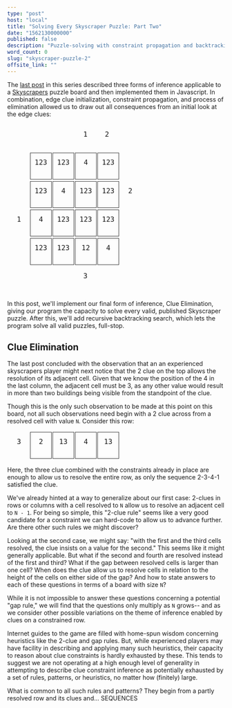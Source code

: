 ```yaml
---
type: "post"
host: "local"
title: "Solving Every Skyscraper Puzzle: Part Two"
date: "1562130000000"
published: false
description: "Puzzle-solving with constraint propagation and backtracking search. Covers constrained row/column search and board-wide backtracking."
word_count: 0
slug: "skyscraper-puzzle-2"
offsite_link: ""
---
```


<style>
td {border: none; padding: 0px; text-align: center; display: inline-block; margin: 1px; }
.md_table {margin: 5px auto; font-family: "IBM Plex Mono", monospace; text-align: center; border-collapse: separate;}
@media (max-width: 700px) {
    .md_table {
      font-size: 0.9em;
    }
}
.small td { width: 1.5em; height: 1.5em;}
.large td { width: 3em; height: 3em; padding-top: 0.75em;}
@media (max-width: 700px) {
    .large {
      font-size: 0.8em;
    }
}
.border {border: 1px solid #313131;}
.dark {background-color: rgb(230, 230, 235);}
.green {color: darkgreen;}
.red {color: red;}
</style>

The [last post](/writing/skyscraper-puzzle-1) in this series described three forms of inference applicable to a [Skyscrapers](https://www.conceptispuzzles.com/index.aspx?uri=puzzle/skyscrapers) puzzle board and then implemented them in Javascript. In combination, edge clue initialization, constraint propagation, and process of elimination allowed us to draw out all consequences from an initial look at the edge clues:

<table class="md_table large">
  <tbody>
    <tr>
      <td></td>
      <td></td>
      <td></td>
      <td>1</td>
      <td>2</td>
      <td></td>
    </tr>
    <tr>
      <td></td>
      <td class="border">123</td>
      <td class="border">123</td>
      <td class="border">4</td>
      <td class="border">123</td>
      <td></td>
    </tr>
    <tr>
      <td></td>
      <td class="border">123</td>
      <td class="border">4</td>
      <td class="border">123</td>
      <td class="border">123</td>
      <td>2</td>
    </tr>
    <tr>
      <td>1</td>
      <td class="border">4</td>
      <td class="border">123</td>
      <td class="border">123</td>
      <td class="border">123</td>
      <td></td>
    </tr>
    <tr>
      <td></td>
      <td class="border">123</td>
      <td class="border">123</td>
      <td class="border">12</td>
      <td class="border">4</td>
      <td></td>
    </tr>
    <tr>
      <td></td>
      <td></td>
      <td></td>
      <td>3</td>
      <td></td>
      <td></td>
    </tr>
  </tbody>
</table>

In this post, we'll implement our final form of inference, Clue Elimination, giving our program the capacity to solve every valid, published Skyscraper puzzle. After this, we'll add recursive backtracking search, which lets the program solve all valid puzzles, full-stop.

## Clue Elimination

The last post concluded with the observation that an an experienced skyscrapers player might next notice that the 2 clue on the top allows the resolution of its adjacent cell. Given that we know the position of the 4 in the last column, the adjacent cell must be 3, as any other value would result in more than two buildings being visible from the standpoint of the clue.

Though this is the only such observation to be made at this point on this board, not all such observations need begin with a 2 clue across from a resolved cell with value `N`. Consider this row:

<table class="md_table large">
  <tbody>
    <tr>
      <td>3</td>
      <td class="border">2</td>
      <td class="border">13</td>
      <td class="border">4</td>
      <td class="border">13</td>
      <td></td>
    </tr>
  </tbody>
</table>

Here, the three clue combined with the constraints already in place are enough to allow us to resolve the entire row, as only the sequence 2-3-4-1 satisfied the clue.

We've already hinted at a way to generalize about our first case: 2-clues in rows or columns with a cell resolved to `N` allow us to resolve an adjacent cell to `N - 1`. For being so simple, this "2-clue rule" seems like a very good candidate for a constraint we can hard-code to allow us to advance further. Are there other such rules we might discover?

Looking at the second case, we might say: "with the first and the third cells resolved, the clue insists on a value for the second." This seems like it might generally applicable. But what if the second and fourth are resolved instead of the first and third? What if the gap between resolved cells is larger than one cell? When does the clue allow us to resolve cells in relation to the height of the cells on either side of the gap? And how to state answers to each of these questions in terms of a board with size `N`?

While it is not impossible to answer these questions concerning a potential "gap rule," we will find that the questions only multiply as `N` grows-- and as we consider other possible variations on the theme of inference enabled by clues on a constrained row.

Internet guides to the game are filled with home-spun wisdom concerning heuristics like the 2-clue and gap rules. But, while experienced players may have facility in describing and applying many such heuristics, their capacity to reason about clue constraints is hardly exhausted by these. This tends to suggest we are not operating at a high enough level of generality in attempting to describe clue constraint inference as potentially exhausted by a set of rules, patterns, or heuristics, no matter how (finitely) large.

What is common to all such rules and patterns? They begin from a partly resolved row and its clues and... SEQUENCES
